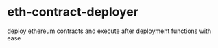 # eth-contract-deployer
deploy ethereum contracts and execute after deployment functions with ease 
